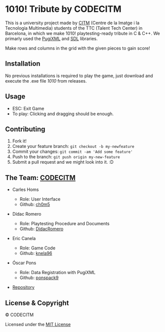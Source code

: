 # 1010! Tribute by CODECITM
This is a university project made by [CITM](https://www.citm.upc.edu/ing/) (Centre de la Imatge i la Tecnologia Multimedia) students of the TTC (Talent Tech Center) in Barcelona, in which we make 1010! playtesting-ready tribute in C & C++. We primarly used the [PugiXML](https://pugixml.org/) and [SDL](https://www.libsdl.org/) libraries.

Make rows and columns in the grid with the given pieces to gain score!

## Installation
No previous installations is required to play the game, just download and execute the .exe file *1010* from releases.

## Usage
* ESC: Exit Game
* To play: Clicking and dragging should be enough.

## Contributing
1. Fork it!
2. Create your feature branch: `git checkout -b my-newfeature`
3. Commit your changes: `git commit -am 'Add some
feature'`
4. Push to the branch: `git push origin my-new-feature`
5. Submit a pull request and we might look into it. :D

## The Team: [CODECITM](https://github.com/CODECITM)
* Carles Homs 
  * Role: User Interface
  * Github: [ch0m5](https://github.com/ch0m5)

* Dídac Romero
  * Role: Playtesting Procedure and Documents
  * Github: [DídacRomero](https://github.com/DidacRomero)

* Eric Canela
  * Role: Game Code
  * Github: [knela96](https://github.com/knela96)
  
* Óscar Pons
  * Role: Data Registration with PugiXML
  * Github: [ponspack9](https://github.com/ponspack9)
  
* [Repository](https://github.com/CODECITM/1010_Game)

## License & Copyright 

© CODECITM

Licensed under the [MIT License](LICENSE)
